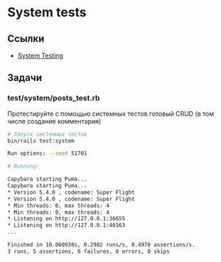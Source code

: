 # System tests

## Ссылки

* [System Testing](https://guides.rubyonrails.org/testing.html#system-testing)

## Задачи

### test/system/posts_test.rb

Протестируйте c помощью системных тестов готовый CRUD (в том числе создание комментария)

```bash
# Запуск системных тестов
bin/rails test:system

Run options: --seed 51701

# Running:

Capybara starting Puma...
Capybara starting Puma...
* Version 5.4.0 , codename: Super Flight
* Version 5.4.0 , codename: Super Flight
* Min threads: 0, max threads: 4
* Min threads: 0, max threads: 4
* Listening on http://127.0.0.1:36655
* Listening on http://127.0.0.1:40163
...

Finished in 10.060938s, 0.2982 runs/s, 0.4970 assertions/s.
3 runs, 5 assertions, 0 failures, 0 errors, 0 skips
```
